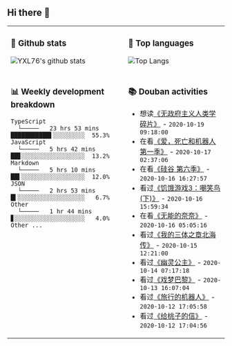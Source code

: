 ## Hi there 👋

<table>
<tr>
<td valign="top" width="54%">

### 🔭 Github stats

![YXL76's github stats](https://github-readme-stats.yxl76.vercel.app/api?username=YXL76&count_private=true&show_icons=true&theme=tokyonight)

</td>

<td valign="top" width="46%">

### 🌱 Top languages

![Top Langs](https://github-readme-stats.yxl76.vercel.app/api/top-langs/?username=YXL76&layout=compact&theme=tokyonight)

</td>
</tr>
<tr>
<td valign="top" width="54%">

### 📊 Weekly development breakdown

```text
TypeScript
  └─────   23 hrs 53 mins ███████████▌░░░░░░░░░  55.3%
JavaScript
  └─────   5 hrs 42 mins  ██▊░░░░░░░░░░░░░░░░░░  13.2%
Markdown
  └─────   5 hrs 10 mins  ██▌░░░░░░░░░░░░░░░░░░  12.0%
JSON
  └─────   2 hrs 53 mins  █▍░░░░░░░░░░░░░░░░░░░   6.7%
Other
  └─────   1 hr 44 mins   ▊░░░░░░░░░░░░░░░░░░░░   4.0%
Other ...
```

</td>
<td valign="top" width="46%">

### 📚 Douban activities

- 想读[《无政府主义人类学碎片》](https://book.douban.com/subject/25908549/) - `2020-10-19 09:18:00`
- 在看[《爱，死亡和机器人 第一季》](http://movie.douban.com/subject/30424374/) - `2020-10-17 02:37:06`
- 在看[《硅谷 第六季》](http://movie.douban.com/subject/30194648/) - `2020-10-16 16:27:57`
- 看过[《饥饿游戏3：嘲笑鸟(下)》](http://movie.douban.com/subject/10047547/) - `2020-10-16 15:59:34`
- 在看[《无能的奈奈》](http://movie.douban.com/subject/35030843/) - `2020-10-16 05:05:16`
- 看过[《我的三体之章北海传》](http://movie.douban.com/subject/34892096/) - `2020-10-15 12:21:00`
- 看过[《幽灵公主》](http://movie.douban.com/subject/1297359/) - `2020-10-14 07:17:18`
- 看过[《戏梦巴黎》](http://movie.douban.com/subject/1291856/) - `2020-10-13 16:07:04`
- 看过[《旅行的机器人》](http://movie.douban.com/subject/26633278/) - `2020-10-12 17:05:58`
- 看过[《给桃子的信》](http://movie.douban.com/subject/6010171/) - `2020-10-12 17:04:56`

</td>
</tr>
</table>

<!--
**YXL76/YXL76** is a ✨ _special_ ✨ repository because its `README.md` (this file) appears on your GitHub profile.

Here are some ideas to get you started:

- 🔭 I’m currently working on ...
- 🌱 I’m currently learning ...
- 👯 I’m looking to collaborate on ...
- 🤔 I’m looking for help with ...
- 💬 Ask me about ...
- 📫 How to reach me: ...
- 😄 Pronouns: ...
- ⚡ Fun fact: ...
-->
